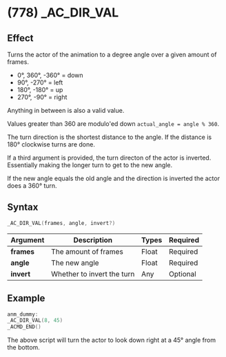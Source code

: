 # (778) _AC_DIR_VAL

## Effect

Turns the actor of the animation to a degree angle over a given amount of frames.

- 0°, 360°, -360° = down
- 90°, -270° = left
- 180°, -180° = up
- 270°, -90° = right

Anything in between is also a valid value.

Values greater than 360 are modulo'ed down `actual_angle = angle % 360`.

The turn direction is the shortest distance to the angle. If the distance is 180° clockwise turns are done.

If a third argument is provided, the turn directon of the actor is inverted. Essentially making the longer turn to get to the new angle.

If the new angle equals the old angle and the direction is inverted the actor does a 360° turn.

## Syntax

```c
_AC_DIR_VAL(frames, angle, invert?)
```

| Argument | Description | Types | Required |
| - | - | - | - |
| **frames** | The amount of frames | Float | Required |
| **angle** | The new angle | Float | Required |
| **invert** | Whether to invert the turn | Any | Optional |

## Example

```c
anm_dummy:
_AC_DIR_VAL(8, 45)
_ACMD_END()
```

The above script will turn the actor to look down right at a 45° angle from the bottom.
